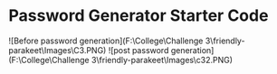 # Password Generator Starter Code
![Before password generation](F:\College\Challenge 3\friendly-parakeet\Images\C3.PNG)
![post password generation](F:\College\Challenge 3\friendly-parakeet\Images\c32.PNG)
